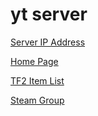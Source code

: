 # yt server
[Server IP Address](steam://connect/whitey.ddns.net:27010 "Title")

[Home Page](https://zwhitey.github.io/yt-server/ "Title")

[TF2 Item List](https://zwhitey.github.io/TF2-Item-List/ "Title") 

[Steam Group](https://steamcommunity.com/groups/Whitey_Server "Title") 
